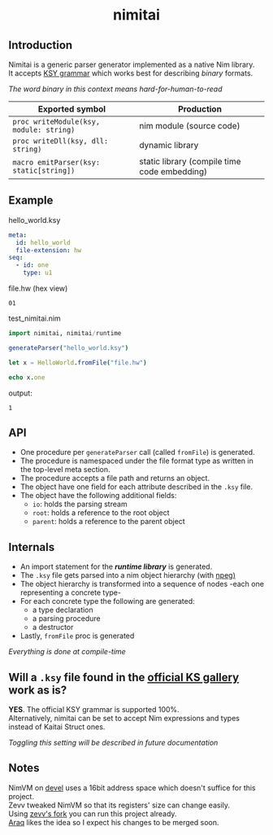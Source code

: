 # <p align="center">nimitai</p>

## Introduction
Nimitai is a generic parser generator implemented as a native Nim library.  
It accepts [KSY grammar](https://doc.kaitai.io/ksy_reference.html) which works best for describing *binary* formats.  

*The word binary in this context means hard-for-human-to-read*

| Exported symbol | Production |
|-----------------|------------|
| `proc writeModule(ksy, module: string)` | nim module (source code) |
| `proc writeDll(ksy, dll: string)` | dynamic library |
| `macro emitParser(ksy: static[string])` | static library (compile time code embedding) |

## Example

hello_world.ksy
```yaml
meta:
  id: hello_world
  file-extension: hw
seq:
  - id: one
    type: u1
```

file.hw (hex view)
```bin
01
```

test_nimitai.nim
```nim
import nimitai, nimitai/runtime

generateParser("hello_world.ksy")

let x = HelloWorld.fromFile("file.hw")

echo x.one
```

output:
```
1
```
## API
- One procedure per `generateParser` call (called `fromFile`) is generated.
- The procedure is namespaced under the file format type as written in the top-level meta section.
- The procedure accepts a file path and returns an object.
- The object have one field for each attribute described in the `.ksy` file.
- The object have the following additional fields:
  - `io`: holds the parsing stream
  - `root`: holds a reference to the root object
  - `parent`: holds a reference to the parent object

## Internals
- An import statement for the *__runtime library__* is generated.
- The `.ksy` file gets parsed into a nim object hierarchy (with [npeg)](https://github.com/zevv/npeg)
- The object hierarchy is transformed into a sequence of nodes -each one representing a concrete type-
- For each concrete type the following are generated:
  - a type declaration
  - a parsing procedure
  - a destructor
- Lastly, `fromFile` proc is generated

*Everything is done at compile-time*

## Will a `.ksy` file found in the [official KS gallery](https://formats.kaitai.io/) work as is?
**YES**. The official KSY grammar is supported 100%.  
Alternatively, nimitai can be set to accept Nim expressions and types instead of Kaitai Struct ones.

*Toggling this setting will be described in future documentation*

## Notes
NimVM on [devel](https://github.com/nim-lang/Nim/tree/devel) uses a 16bit address space which doesn't suffice for this project.  
Zevv tweaked NimVM so that its registers' size can change easily.  
Using [zevv's fork](https://github.com/zevv/Nim/tree/zevv-vmrework) you can run this project already.  
[Araq](https://github.com/Araq) likes the idea so I expect his changes to be merged soon.
